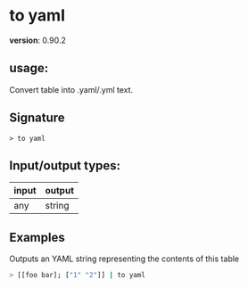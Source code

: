 # to yaml

**version**: 0.90.2

## **usage**:

Convert table into .yaml/.yml text.

## Signature

`> to yaml `

## Input/output types:

| input | output |
| ----- | ------ |
| any   | string |

## Examples

Outputs an YAML string representing the contents of this table

```bash
> [[foo bar]; ["1" "2"]] | to yaml
```
